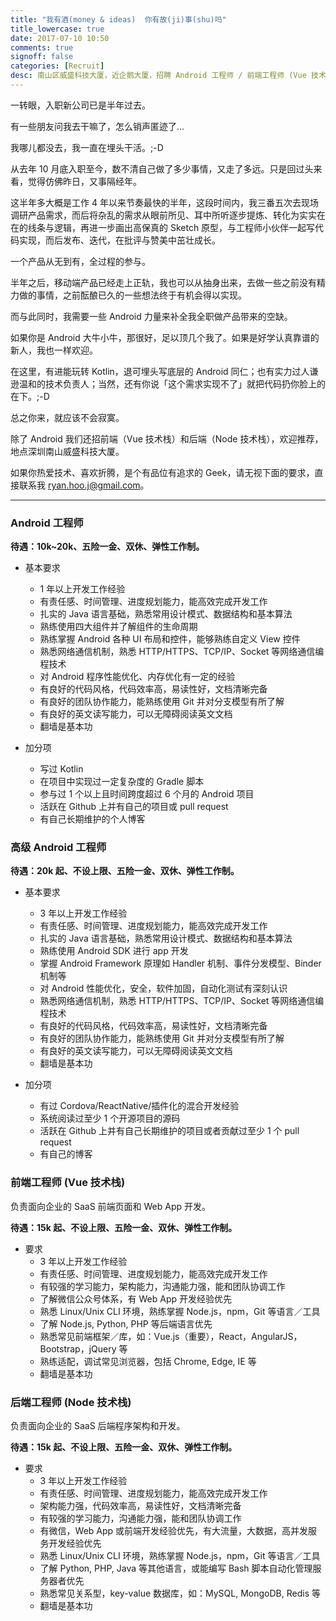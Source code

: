 ```yaml
---
title: "我有酒(money & ideas)  你有故(ji)事(shu)吗"
title_lowercase: true
date: 2017-07-10 10:50
comments: true
signoff: false
categories: [Recruit]
desc: 南山区威盛科技大厦，近企鹅大厦，招聘 Android 工程师 / 前端工程师 (Vue 技术栈) / 后端工程师 (Node 技术栈)。在这里，有进能玩转 Kotlin，退可埋头写底层的 Android 同仁；也有实力过人谦逊温和的技术负责人；当然，还有你说「这个需求实现不了」就把代码扔你脸上的在下。;-D 总之你来，就应该不会寂寞。
---
```


一转眼，入职新公司已是半年过去。

有一些朋友问我去干嘛了，怎么销声匿迹了...

我哪儿都没去，我一直在埋头干活。;-D

从去年 10 月底入职至今，数不清自己做了多少事情，又走了多远。只是回过头来看，觉得仿佛昨日，又事隔经年。

这半年多大概是工作 4 年以来节奏最快的半年，这段时间内，我三番五次去现场调研产品需求，而后将杂乱的需求从眼前所见、耳中所听逐步提炼、转化为实实在在的线条与逻辑，再进一步画出高保真的 Sketch 原型，与工程师小伙伴一起写代码实现，而后发布、迭代，在批评与赞美中茁壮成长。

一个产品从无到有，全过程的参与。

半年之后，移动端产品已经走上正轨，我也可以从抽身出来，去做一些之前没有精力做的事情，之前酝酿已久的一些想法终于有机会得以实现。

而与此同时，我需要一些 Android 力量来补全我全职做产品带来的空缺。

如果你是 Android 大牛小牛，那很好，足以顶几个我了。如果是好学认真靠谱的新人，我也一样欢迎。

在这里，有进能玩转 Kotlin，退可埋头写底层的 Android 同仁；也有实力过人谦逊温和的技术负责人；当然，还有你说「这个需求实现不了」就把代码扔你脸上的在下。;-D

总之你来，就应该不会寂寞。

除了 Android 我们还招前端（Vue 技术栈）和后端（Node 技术栈），欢迎推荐，地点深圳南山威盛科技大厦。

如果你热爱技术、喜欢折腾，是个有品位有追求的 Geek，请无视下面的要求，直接联系我 [ryan.hoo.j@gmail.com](mailto:ryan.hoo.j@gmail.com)。

---

### Android 工程师

**待遇：10k~20k、五险一金、双休、弹性工作制。**

- 基本要求
  - 1 年以上开发工作经验
  - 有责任感、时间管理、进度规划能力，能高效完成开发工作
  - 扎实的 Java 语言基础，熟悉常用设计模式、数据结构和基本算法
  - 熟练使用四大组件并了解组件的生命周期
  - 熟练掌握 Android 各种 UI 布局和控件，能够熟练自定义 View 控件
  - 熟悉网络通信机制，熟悉  HTTP/HTTPS、TCP/IP、Socket 等网络通信编程技术
  - 对 Android 程序性能优化、内存优化有一定的经验
  - 有良好的代码风格，代码效率高，易读性好，文档清晰完备
  - 有良好的团队协作能力，能熟练使用 Git 并对分支模型有所了解
  - 有良好的英文读写能力，可以无障碍阅读英文文档
  - 翻墙是基本功

- 加分项
  - 写过 Kotlin
  - 在项目中实现过一定复杂度的 Gradle 脚本
  - 参与过 1 个以上且时间跨度超过 6 个月的 Android 项目
  - 活跃在 Github 上并有自己的项目或 pull request
  - 有自己长期维护的个人博客

### 高级 Android 工程师

**待遇：20k 起、不设上限、五险一金、双休、弹性工作制。**

- 基本要求
  - 3 年以上开发工作经验
  - 有责任感、时间管理、进度规划能力，能高效完成开发工作
  - 扎实的 Java 语言基础，熟悉常用设计模式、数据结构和基本算法
  - 熟练使用 Android SDK 进行 app 开发
  - 掌握 Android Framework 原理如 Handler 机制、事件分发模型、Binder 机制等
  - 对 Android 性能优化，安全，软件加固，自动化测试有深刻认识
  - 熟悉网络通信机制，熟悉  HTTP/HTTPS、TCP/IP、Socket 等网络通信编程技术
  - 有良好的代码风格，代码效率高，易读性好，文档清晰完备
  - 有良好的团队协作能力，能熟练使用 Git 并对分支模型有所了解
  - 有良好的英文读写能力，可以无障碍阅读英文文档
  - 翻墙是基本功

- 加分项
  - 有过 Cordova/ReactNative/插件化的混合开发经验
  - 系统阅读过至少 1 个开源项目的源码
  - 活跃在 Github 上并有自己长期维护的项目或者贡献过至少 1 个 pull request
  - 有自己的博客

### 前端工程师 (Vue 技术栈)

负责面向企业的 SaaS 前端页面和 Web App 开发。

**待遇：15k 起、不设上限、五险一金、双休、弹性工作制。**

- 要求
  - 3 年以上开发工作经验
  - 有责任感、时间管理、进度规划能力，能高效完成开发工作
  - 有较强的学习能力，架构能力，沟通能力强，能和团队协调工作
  - 了解微信公众号体系，有 Web App 开发经验优先
  - 熟悉 Linux/Unix CLI 环境，熟练掌握 Node.js，npm，Git 等语言／工具
  - 了解 Node.js, Python, PHP 等后端语言优先
  - 熟悉常见前端框架／库，如：Vue.js（重要），React，AngularJS，Bootstrap，jQuery 等
  - 熟练适配，调试常见浏览器，包括 Chrome, Edge, IE 等
  - 翻墙是基本功

### 后端工程师 (Node 技术栈)

负责面向企业的 SaaS 后端程序架构和开发。

**待遇：15k 起、不设上限、五险一金、双休、弹性工作制。**

- 要求
  - 3 年以上开发工作经验
  - 有责任感、时间管理、进度规划能力，能高效完成开发工作
  - 架构能力强，代码效率高，易读性好，文档清晰完备
  - 有较强的学习能力，沟通能力强，能和团队协调工作
  - 有微信，Web App 或前端开发经验优先，有大流量，大数据，高并发服务开发经验优先
  - 熟悉 Linux/Unix CLI 环境，熟练掌握 Node.js，npm，Git 等语言／工具
  - 了解 Python, PHP, Java 等其他语言，或能编写 Bash 脚本自动化管理服务器者优先
  - 熟悉常见关系型，key-value 数据库，如：MySQL, MongoDB, Redis 等
  - 翻墙是基本功
